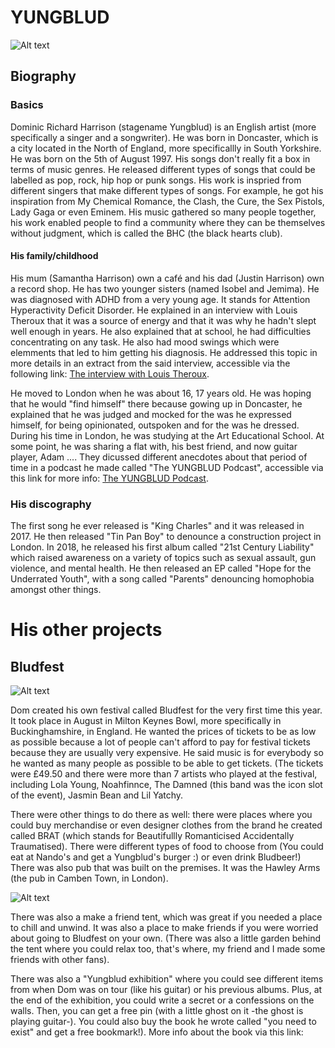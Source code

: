 # YUNGBLUD
![Alt text](https://img.goodfon.com/original/2000x1269/f/dc/poloska-gitara-kontsert-paren-pevets-yungblud-britanskii-pev.jpg)
## Biography 
### Basics
Dominic Richard Harrison (stagename Yungblud) is an English artist (more specifically a singer and a songwriter). He was born in Doncaster, which is a city located in the North of England, more specificallly in South Yorkshire. 
He was born on the 5th of August 1997. 
His songs don't really fit a box in terms of music genres. He released different types of songs that could be labelled as pop, rock, hip hop or punk songs. His work is inspried from different singers that make different types of songs. For example, he got his inspiration from My Chemical Romance, the Clash, the Cure, the Sex Pistols, Lady Gaga or even Eminem.
His music gathered so many people together, his work enabled people to find a community where they can be themselves without judgment, which is called the BHC (the black hearts club). 

#### His family/childhood
His mum (Samantha Harrison) own a café and his dad (Justin Harrison) own a record shop. He has two younger sisters (named Isobel and Jemima). 
He was diagnosed with ADHD from a very young age. It stands for Attention Hyperactivity Deficit Disorder. He explained in an interview with Louis Theroux that it was a source of energy and that it was why he hadn't slept well enough in years. He also explained that at school, he had difficulties concentrating on any task. He also had mood swings which were elemments that led to him getting his diagnosis. He addressed this topic in more details in an extract from the said interview, accessible via the following link: [The interview with Louis Theroux]( https://www.youtube.com/watch?v=UG_imPDsxfw). 

He moved to London when he was about 16, 17 years old. He was hoping that he would "find himself" there because gowing up in Doncaster, he explained that he was judged and mocked for the was he expressed himself, for being opinionated, outspoken  and for the was he dressed. During his time in London, he was studying at the Art Educational School. At some point, he was sharing a flat with, his best friend, and now guitar player, Adam .... They dicussed different anecdotes about that period of time in a podcast he made called "The YUNGBLUD Podcast", accessible via this link for more info: [The YUNGBLUD Podcast](https://www.bbc.co.uk/sounds/play/m000p82j). 

### His discography

The first song he ever released is "King Charles" and it was released in 2017. He then released "Tin Pan Boy" to denounce a construction project in London. In 2018, he released his first album called "21st Century Liability" which raised awareness on a variety of topics such as sexual assault, gun violence, and mental health. He then released an EP called "Hope for the Underrated Youth", with a song called "Parents" denouncing homophobia amongst other things. 

# His other projects 
## Bludfest 
![Alt text](https://live.staticflickr.com/7897/33226805178_b715b136e4_b.jpg)

Dom created his own festival called Bludfest for the very first time this year. It took place in August in Milton Keynes Bowl, more specifically in Buckinghamshire, in England. He wanted the prices of tickets to be as low as possible because a lot of people can't afford to pay for festival tickets because they are usually very expensive. He said music is for everybody so he wanted as many people as possible to be able to get tickets. (The tickets were £49.50 and there were more than 7 artists who played at the festival, including Lola Young, Noahfinnce, The Damned (this band was the icon slot of the event), Jasmin Bean and Lil Yatchy. 

There were other things to do there as well: there were places where you could buy merchandise or even designer clothes from the brand he created called BRAT (which stands for Beautifullly Romanticised Accidentally Traumatised). There were different types of food to choose from 
(You could eat at Nando's and get a Yungblud's burger :) or even drink Bludbeer!) 
There was also pub that was built on the premises. It was the Hawley Arms (the pub in Camben Town, in London). 

![Alt text](https://live.staticflickr.com/3049/2354617275_ca13ddfde9_c.jpg)

There was also a make a friend tent, which was great if you needed a place to chill and unwind. It was also a place to make friends if you were worried about going to Bludfest on your own. (There was also a little garden behind the tent where you could relax too, that's where, my friend and I made some friends with other fans). 

There was also a "Yungblud exhibition" where you could see different items from when Dom was on tour (like his guitar) or his previous albums. Plus, at the end of the exhibition, you could write a secret or a confessions on the walls. Then, you can get a free pin (with a little ghost on it -the ghost is playing guitar-). You could also buy the book he wrote called "you need to exist" and get a free bookmark!). More info about the book via this link: 


